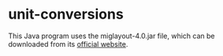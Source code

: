 # unit-conversions

This Java program uses the miglayout-4.0.jar file, which can be downloaded from its [official website](http://www.miglayout.com/).
